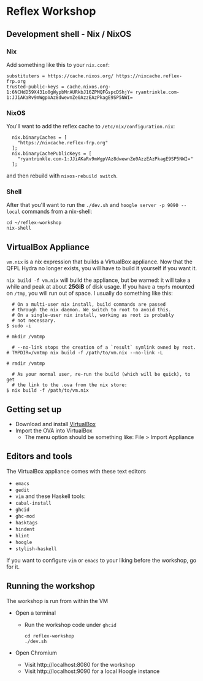 # Reflex Workshop

## Development shell - Nix / NixOS

### Nix

Add something like this to your `nix.conf`:
```
substituters = https://cache.nixos.org/ https://nixcache.reflex-frp.org
trusted-public-keys = cache.nixos.org-1:6NCHdD59X431o0gWypbMrAURkbJ16ZPMQFGspcDShjY= ryantrinkle.com-1:JJiAKaRv9mWgpVAz8dwewnZe0AzzEAzPkagE9SP5NWI=
```

### NixOS

You'll want to add the reflex cache to `/etc/nix/configuration.nix`:
```
  nix.binaryCaches = [
    "https://nixcache.reflex-frp.org"
  ];
  nix.binaryCachePublicKeys = [
    "ryantrinkle.com-1:JJiAKaRv9mWgpVAz8dwewnZe0AzzEAzPkagE9SP5NWI="
  ];
```
and then rebuild with `nixos-rebuild switch`.

### Shell

After that you'll want to run the `./dev.sh` and `hoogle server -p
9090 --local` commands from a nix-shell:

```
cd ~/reflex-workshop
nix-shell
```

## VirtualBox Appliance

`vm.nix` is a nix expression that builds a VirtualBox appliance. Now
that the QFPL Hydra no longer exists, you will have to build it
yourself if you want it.

`nix build -f vm.nix` will build the appliance, but be warned: it will
take a while and peak at about **25GiB** of disk usage. If you have a
`tmpfs` mounted on `/tmp`, you will run out of space. I usually do
something like this:

```shell
  # On a multi-user nix install, build commands are passed
  # through the nix daemon. We switch to root to avoid this.
  # On a single-user nix install, working as root is probably
  # not necessary.
$ sudo -i

# mkdir /vmtmp

  # --no-link stops the creation of a `result` symlink owned by root.
# TMPDIR=/vmtmp nix build -f /path/to/vm.nix --no-link -L

# rmdir /vmtmp

  # As your normal user, re-run the build (which will be quick), to get
  # the link to the .ova from the nix store:
$ nix build -f /path/to/vm.nix
```

## Getting set up

- Download and install [VirtualBox](https://www.virtualbox.org/wiki/Downloads)
- Import the OVA into VirtualBox
  - The menu option should be something like: File > Import Appliance

## Editors and tools

The VirtualBox appliance comes with these text editors
  - `emacs`
  - `gedit`
  - `vim`
and these Haskell tools:
  - `cabal-install`
  - `ghcid`
  - `ghc-mod`
  - `hasktags`
  - `hindent`
  - `hlint`
  - `hoogle`
  - `stylish-haskell`

If you want to configure `vim` or `emacs` to your liking before the
workshop, go for it.

## Running the workshop

The workshop is run from within the VM

- Open a terminal
  - Run the workshop code under `ghcid`
    ```
    cd reflex-workshop
    ./dev.sh
    ```

- Open Chromium
  - Visit http://localhost:8080 for the workshop
  - Visit http://localhost:9090 for a local Hoogle instance
